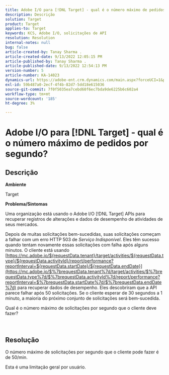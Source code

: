 ```yaml
---
title: Adobe I/O para [!DNL Target] - qual é o número máximo de pedidos por segundo?
description: Descrição
solution: Target
product: Target
applies-to: Target
keywords: KCS, Adobe I/O, solicitações de API
resolution: Resolution
internal-notes: null
bug: false
article-created-by: Tanay Sharma .
article-created-date: 9/13/2022 12:05:15 PM
article-published-by: Tanay Sharma .
article-published-date: 9/13/2022 12:54:13 PM
version-number: 5
article-number: KA-14023
dynamics-url: https://adobe-ent.crm.dynamics.com/main.aspx?forceUCI=1&pagetype=entityrecord&etn=knowledgearticle&id=b391cf4d-5c33-ed11-9db1-002248086735
exl-id: 59b487a0-2ecf-4f4b-82d7-5dd18e615036
source-git-commit: 7f0f5035ea7cebd60f6ec7bda9de6225b6c602a4
workflow-type: tm+mt
source-wordcount: '185'
ht-degree: 3%

---
```


# Adobe I/O para [!DNL Target] - qual é o número máximo de pedidos por segundo?

## Descrição


<b>Ambiente</b>

Target



<b>Problema/Sintomas</b>

Uma organização está usando o Adobe I/O [!DNL Target] APIs para recuperar registros de alterações e dados de desempenho de atividades de seus mercados.

Depois de muitas solicitações bem-sucedidas, suas solicitações começam a falhar com um erro HTTP 503 de *Serviço Indisponível*. Eles têm sucesso quando tentam novamente essas solicitações com falha após alguns minutos. O cliente está usando [https://mc.adobe.io/${requestData.tenant}/target/activities/${requestData.type}/${requestData.activityId}/report/performance?reportInterval=${requestData.startDate}/${requestData.endDate}](https://mc.adobe.io/$%7brequestData.tenant%7d/target/activities/$%7brequestData.type%7d/$%7brequestData.activityId%7d/report/performance?reportInterval=$%7brequestData.startDate%7d/$%7brequestData.endDate%7d) para recuperar dados de desempenho. Eles descobriram que a API parece falhar após 50 solicitações. Se o cliente esperar de 30 segundos a 1 minuto, a maioria do próximo conjunto de solicitações será bem-sucedida.



Qual é o número máximo de solicitações por segundo que o cliente deve fazer?
<br><br> <br>

## Resolução


O número máximo de solicitações por segundo que o cliente pode fazer é de 50/min.

Esta é uma limitação geral por usuário.
